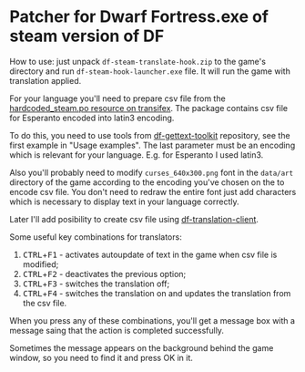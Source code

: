 # Patcher for Dwarf Fortress.exe of steam version of DF

How to use: just unpack `df-steam-translate-hook.zip` to the game's directory and run `df-steam-hook-launcher.exe` file. It will run the game with translation applied.

For your language you'll need to prepare csv file from the [hardcoded_steam.po resource on transifex](https://www.transifex.com/dwarf-fortress-translation/dwarf-fortress-steam/hardcoded_steam/). The package contains csv file for Esperanto encoded into latin3 encoding.

To do this, you need to use tools from [df-gettext-toolkit](https://github.com/dfint/df-gettext-toolkit) repository, see the first example in "Usage examples". The last parameter must be an encoding which is relevant for your language. E.g. for Esperanto I used latin3.

Also you'll probably need to modify `curses_640x300.png` font in the `data/art` directory of the game according to the encoding you've chosen on the to encode csv file. You don't need to redraw the entire font just add characters which is necessary to display text in your language correctly.

Later I'll add posibility to create csv file using [df-translation-client](https://github.com/dfint/df-translation-client).

Some useful key combinations for translators:

1. <kbd>CTRL</kbd>+<kbd>F1</kbd> - activates autoupdate of text in the game when csv file is modified;
2. <kbd>CTRL</kbd>+<kbd>F2</kbd>  - deactivates the previous option;
3. <kbd>CTRL</kbd>+<kbd>F3</kbd>  - switches the translation off;
3. <kbd>CTRL</kbd>+<kbd>F4</kbd> - switches the translation on and updates the translation from the csv file.

When you press any of these combinations, you'll get a message box with a message saing that the action is completed successfully.

Sometimes the message appears on the background behind the game window, so you need to find it and press OK in it.
